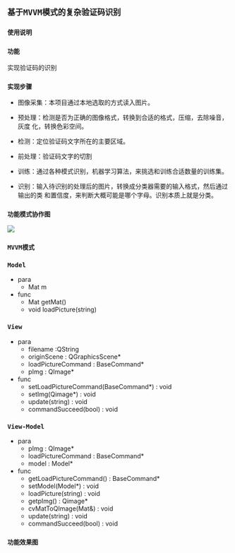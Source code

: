 ## `基于MVVM模式的复杂验证码识别`
### `使用说明`

### `功能`
实现验证码的识别

### `实现步骤`
* 图像采集：本项目通过本地选取的方式读入图片。
    
* 预处理：检测是否为正确的图像格式，转换到合适的格式，压缩，去除噪音，灰度
化，转换色彩空间。
    
* 检测：定位验证码文字所在的主要区域。
    
* 前处理：验证码文字的切割
    
* 训练：通过各种模式识别，机器学习算法，来挑选和训练合适数量的训练集。
    
* 识别：输入待识别的处理后的图片，转换成分类器需要的输入格式，然后通过输出的类
和置信度，来判断大概可能是哪个字母。识别本质上就是分类。
### `功能模式协作图`
![](https://github.com/cubeFUN/Sum/blob/master/img/Frame.jpg)
### `MVVM模式`
### `Model`
* para
    * Mat m
* func
    * Mat getMat()
    * void loadPicture(string)

### `View`
* para
    * filename :QString
    * originScene : QGraphicsScene*
    * loadPictureCommand : BaseCommand*
    * pImg : QImage*
* func
    * setLoadPictureCommand(BaseCommand*) : void
    * setImg(Qimage*) : void
    * update(string) : void
    * commandSucceed(bool) : void

### `View-Model`
* para
    * pImg : QImage*
    * loadPictureCommand : BaseCommand*
    * model : Model*
* func
    * getLoadPictureCommand() : BaseCommand*
    * setModel(Model*) : void
    * loadPicture(string) : void
    * getpImg() : Qimage*
    * cvMatToQImage(Mat&) : void
    * update(string) : void
    * commandSucceed(bool) : void
### `功能效果图`

